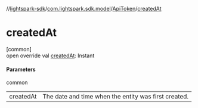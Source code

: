 //[lightspark-sdk](../../../index.md)/[com.lightspark.sdk.model](../index.md)/[ApiToken](index.md)/[createdAt](created-at.md)

# createdAt

[common]\
open override val [createdAt](created-at.md): Instant

#### Parameters

common

| | |
|---|---|
| createdAt | The date and time when the entity was first created. |
